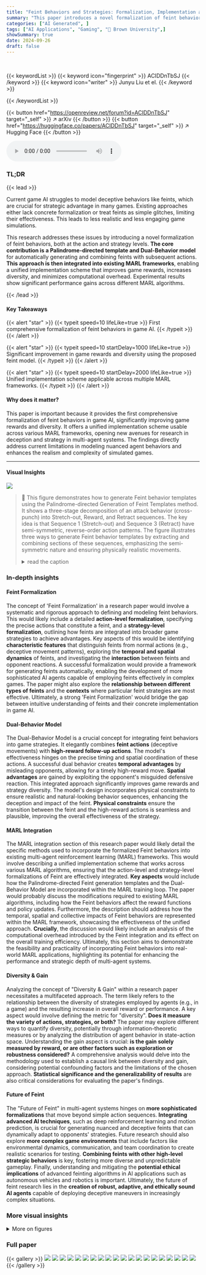 ```yaml
---
title: "Feint Behaviors and Strategies: Formalization, Implementation and Evaluation"
summary: "This paper introduces a novel formalization of feint behaviors in multi-player games, improving AI performance and game diversity via a unified MARL implementation."
categories: ["AI Generated", ]
tags: ["AI Applications", "Gaming", "🏢 Brown University",]
showSummary: true
date: 2024-09-26
draft: false
---
```


<br>

{{< keywordList >}}
{{< keyword icon="fingerprint" >}} ACIDDnTbSJ {{< /keyword >}}
{{< keyword icon="writer" >}} Junyu Liu et el. {{< /keyword >}}
 
{{< /keywordList >}}

{{< button href="https://openreview.net/forum?id=ACIDDnTbSJ" target="_self" >}}
↗ arXiv
{{< /button >}}
{{< button href="https://huggingface.co/papers/ACIDDnTbSJ" target="_self" >}}
↗ Hugging Face
{{< /button >}}



<audio controls>
    <source src="https://ai-paper-reviewer.com/ACIDDnTbSJ/podcast.wav" type="audio/wav">
    Your browser does not support the audio element.
</audio>


### TL;DR


{{< lead >}}

Current game AI struggles to model deceptive behaviors like feints, which are crucial for strategic advantage in many games. Existing approaches either lack concrete formalization or treat feints as simple glitches, limiting their effectiveness.  This leads to less realistic and less engaging game simulations. 

This research addresses these issues by introducing a novel formalization of feint behaviors, both at the action and strategy levels.  **The core contribution is a Palindrome-directed template and Dual-Behavior model** for automatically generating and combining feints with subsequent actions.  **This approach is then integrated into existing MARL frameworks**, enabling a unified implementation scheme that improves game rewards, increases diversity, and minimizes computational overhead.  Experimental results show significant performance gains across different MARL algorithms.

{{< /lead >}}


#### Key Takeaways

{{< alert "star" >}}
{{< typeit speed=10 lifeLike=true >}} First comprehensive formalization of feint behaviors in game AI. {{< /typeit >}}
{{< /alert >}}

{{< alert "star" >}}
{{< typeit speed=10 startDelay=1000 lifeLike=true >}} Significant improvement in game rewards and diversity using the proposed feint model. {{< /typeit >}}
{{< /alert >}}

{{< alert "star" >}}
{{< typeit speed=10 startDelay=2000 lifeLike=true >}} Unified implementation scheme applicable across multiple MARL frameworks. {{< /typeit >}}
{{< /alert >}}

#### Why does it matter?
This paper is important because it provides the first comprehensive formalization of feint behaviors in game AI, significantly improving game rewards and diversity.  It offers a unified implementation scheme usable across various MARL frameworks, opening new avenues for research in deception and strategy in multi-agent systems.  The findings directly address current limitations in modeling nuanced agent behaviors and enhances the realism and complexity of simulated games.

------
#### Visual Insights



![](https://ai-paper-reviewer.com/ACIDDnTbSJ/figures_3_1.jpg)

> 🔼 This figure demonstrates how to generate Feint behavior templates using the Palindrome-directed Generation of Feint Templates method.  It shows a three-stage decomposition of an attack behavior (cross-punch) into Stretch-out, Reward, and Retract sequences.  The key idea is that Sequence 1 (Stretch-out) and Sequence 3 (Retract) have semi-symmetric, reverse-order action patterns.  The figure illustrates three ways to generate Feint behavior templates by extracting and combining sections of these sequences, emphasizing the semi-symmetric nature and ensuring physically realistic movements.
> <details>
> <summary>read the caption</summary>
> Figure 1: An example of Palindrome-directed Generation Templates of Feint behaviors. The first row shows an action sequence of a cross-punch behavior. Three examples of templates are shown as 1, 2, and 3 to demonstrate physically realistic generation of Feint behaviors.
> </details>







### In-depth insights


#### Feint Formalization
The concept of 'Feint Formalization' in a research paper would involve a systematic and rigorous approach to defining and modeling feint behaviors. This would likely include a detailed **action-level formalization**, specifying the precise actions that constitute a feint, and a **strategy-level formalization**, outlining how feints are integrated into broader game strategies to achieve advantages.  Key aspects of this would be identifying **characteristic features** that distinguish feints from normal actions (e.g., deceptive movement patterns), exploring the **temporal and spatial dynamics** of feints, and investigating the **interaction** between feints and opponent reactions.  A successful formalization would provide a framework for generating feints automatically, enabling the development of more sophisticated AI agents capable of employing feints effectively in complex games.  The paper might also explore the **relationship between different types of feints** and the **contexts** where particular feint strategies are most effective.  Ultimately, a strong 'Feint Formalization' would bridge the gap between intuitive understanding of feints and their concrete implementation in game AI.

#### Dual-Behavior Model
The Dual-Behavior Model is a crucial concept for integrating feint behaviors into game strategies.  It elegantly combines **feint actions** (deceptive movements) with **high-reward follow-up actions**. The model's effectiveness hinges on the precise timing and spatial coordination of these actions.  A successful dual behavior creates **temporal advantages** by misleading opponents, allowing for a timely high-reward move.  **Spatial advantages** are gained by exploiting the opponent's misguided defensive reaction.  This integrated approach significantly improves game rewards and strategy diversity. The model's design incorporates physical constraints to ensure realistic and natural-looking behavior sequences, enhancing the deception and impact of the feint.  **Physical constraints** ensure the transition between the feint and the high-reward actions is seamless and plausible, improving the overall effectiveness of the strategy.

#### MARL Integration
The MARL integration section of this research paper would likely detail the specific methods used to incorporate the formalized Feint behaviors into existing multi-agent reinforcement learning (MARL) frameworks.  This would involve describing a unified implementation scheme that works across various MARL algorithms, ensuring that the action-level and strategy-level formalizations of Feint are effectively integrated.  **Key aspects** would include how the Palindrome-directed Feint generation templates and the Dual-Behavior Model are incorporated within the MARL training loop. The paper would probably discuss the modifications required to existing MARL algorithms, including how the Feint behaviors affect the reward functions and policy updates.   Furthermore, the description should address how the temporal, spatial and collective impacts of Feint behaviors are represented within the MARL framework, showcasing the effectiveness of the unified approach. **Crucially**, the discussion would likely include an analysis of the computational overhead introduced by the Feint integration and its effect on the overall training efficiency.  Ultimately, this section aims to demonstrate the feasibility and practicality of incorporating Feint behaviors into real-world MARL applications, highlighting its potential for enhancing the performance and strategic depth of multi-agent systems.

#### Diversity & Gain
Analyzing the concept of "Diversity & Gain" within a research paper necessitates a multifaceted approach.  The term likely refers to the relationship between the diversity of strategies employed by agents (e.g., in a game) and the resulting increase in overall reward or performance. A key aspect would involve defining the metric for "diversity". **Does it measure the variety of actions, strategies, or both?**  The paper may explore different ways to quantify diversity, potentially through information-theoretic measures or by analyzing the distribution of agent behavior in state-action space.  Understanding the gain aspect is crucial: **is the gain solely measured by reward, or are other factors such as exploration or robustness considered?**  A comprehensive analysis would delve into the methodology used to establish a causal link between diversity and gain, considering potential confounding factors and the limitations of the chosen approach.  **Statistical significance and the generalizability of results** are also critical considerations for evaluating the paper's findings.

#### Future of Feint
The "Future of Feint" in multi-agent systems hinges on **more sophisticated formalizations** that move beyond simple action sequences.  **Integrating advanced AI techniques**, such as deep reinforcement learning and motion prediction, is crucial for generating nuanced and deceptive feints that can dynamically adapt to opponents' strategies.  Future research should also explore **more complex game environments** that include factors like environmental dynamics, communication, and team coordination to create realistic scenarios for testing. **Combining feints with other high-level strategic behaviors** is key, fostering more diverse and unpredictable gameplay. Finally, understanding and mitigating the **potential ethical implications** of advanced feinting algorithms in AI applications such as autonomous vehicles and robotics is important.  Ultimately, the future of feint research lies in the **creation of robust, adaptive, and ethically sound AI agents** capable of deploying deceptive maneuvers in increasingly complex situations.


### More visual insights

<details>
<summary>More on figures
</summary>


![](https://ai-paper-reviewer.com/ACIDDnTbSJ/figures_3_2.jpg)

> 🔼 This figure illustrates the Dual-Behavior Model, showing how Feint behaviors and follow-up attack actions are combined to achieve temporal and spatial advantages.  The timeline shows the agent executing a Feint (stretch-out, retract) which deceives the opponent into a full defense. Then the agent follows up with a high-reward attack behavior (stretch-out, reward, retract) taking advantage of the opponent's temporary vulnerability and spatial misdirection. The key aspects highlighted are temporal advantage (opponent unable to react), spatial advantage (opponent's defense is ineffective against the follow-up attack), and the resulting reward gain for the agent.
> <details>
> <summary>read the caption</summary>
> Figure 2: Dual-action Model - high-level abstraction and demonstration of internal stage transitions
> </details>



![](https://ai-paper-reviewer.com/ACIDDnTbSJ/figures_7_1.jpg)

> 🔼 This figure illustrates the implementation of Feint behaviors in game iterations.  It shows how an imaginary play module decides whether to initiate a Feint behavior, generating a Dual-Behavior Model using Palindrome-directed templates. The Feint and regular reward evaluations help to determine whether the Feint action sequence is effective. The figure also depicts the interaction with the environment, accumulation of rewards, and policy model updates, all within the framework of using both Feint and regular policies.
> <details>
> <summary>read the caption</summary>
> Figure 3: Illustration of Feint behavior implementation in game iterations
> </details>



![](https://ai-paper-reviewer.com/ACIDDnTbSJ/figures_9_1.jpg)

> 🔼 This figure compares the game rewards of using Feint behaviors versus not using them in a one-on-one scenario, using four different multi-agent reinforcement learning (MARL) models: MADDPG, MAD3PG, MASAC, and MATD3.  The results show the game rewards for each model, with and without the inclusion of Feint behaviors, across a significant number of training episodes.  The 'Good 1' player is using the Feint strategy while the 'Adv 1' is not. The purpose is to demonstrate that the use of Feint behaviors leads to improved rewards for the player utilizing them.
> <details>
> <summary>read the caption</summary>
> Figure 4: Comparison of Game Reward when using Feint and not using Feint in a 1 VS 1 scenario.
> </details>



![](https://ai-paper-reviewer.com/ACIDDnTbSJ/figures_9_2.jpg)

> 🔼 This figure compares the game rewards obtained when using Feint behaviors versus not using them in a 3 vs 3 multi-player game scenario.  The results are shown for four different multi-agent reinforcement learning (MARL) models (MADDPG, MAD3PG, MASAC, and MATD3).  Each model's performance is represented with two lines: one for the baseline (no Feint) and one incorporating Feint behaviors. The comparison allows assessment of the impact of Feint on reward gains across different MARL algorithms in a complex multi-agent environment.
> <details>
> <summary>read the caption</summary>
> Figure 5: Comparison of Game Reward when using Feint and not using Feint in a 3 VS 3 scenario.
> </details>



![](https://ai-paper-reviewer.com/ACIDDnTbSJ/figures_15_1.jpg)

> 🔼 This figure shows a successful Feint behavior in a Dual-Behavior Model. The white agent (on the left) performs a fake punch (Feint) towards the opponent's head, causing the opponent to defend their head.  Simultaneously, the agent performs a hook towards the opponent's waist. Because the Feint created a temporal advantage (by deceiving the opponent) and a spatial advantage (by attacking a different area), the opponent is unable to defend the waist attack and is knocked down. The figure illustrates the action sequence of both the agent and opponent.
> <details>
> <summary>read the caption</summary>
> Figure 6: Dual-action Model - snapshots of the full process
> </details>



![](https://ai-paper-reviewer.com/ACIDDnTbSJ/figures_16_1.jpg)

> 🔼 This figure shows an example of unsuccessful Feint behavior. The key characteristic of this type of Feint is that the Feint action is too short. The time for the Feint behavior to end (tB1) is earlier than the time for the following attack to start gaining rewards (tA2).  As a result, the opponent is still in the defensive posture when the attack begins, reducing the effectiveness of the Feint. 
> <details>
> <summary>read the caption</summary>
> Figure 7: Demonstration of unsuccessful Feint behavior when its too short
> </details>



![](https://ai-paper-reviewer.com/ACIDDnTbSJ/figures_17_1.jpg)

> 🔼 This figure demonstrates a successful Feint behavior in a Dual-Behavior Model. The key is that the Feint behavior (fake punch towards the opponent's head) is performed with a proper length, which creates both temporal and spatial advantages.  The temporal advantage comes from the opponent starting their defense reaction after the Feint's completion. The spatial advantage is gained because the opponent is mislead to defend the head while the attack is launched to the waist. This leads to a knockout of the opponent.
> <details>
> <summary>read the caption</summary>
> Figure 8: Demonstration of successful Feint behavior with proper length
> </details>



![](https://ai-paper-reviewer.com/ACIDDnTbSJ/figures_17_2.jpg)

> 🔼 This figure shows an example of unsuccessful Feint behavior due to its long duration. The timeline is divided into three key time points: tB1 (end of NPC B’s first defense behavior), tA2 (estimated start of NPC A’s second behavior’s reward), and tB2 (estimated start of NPC B’s second behavior’s reward). In this case, tA2 > tB2 which means NPC B has already started its second behavior before NPC A’s second behavior even starts. Therefore, NPC B’s real attack interrupts NPC A’s attack which leads to NPC A’s unsuccessful Feint behavior.
> <details>
> <summary>read the caption</summary>
> Figure 9: Demonstration of unsuccessful Feint behavior when its too long
> </details>



![](https://ai-paper-reviewer.com/ACIDDnTbSJ/figures_18_1.jpg)

> 🔼 This figure shows the full set of 22 behavior (action sequences) used in the boxing game simulation. The behaviors are categorized into four types: offensive, defensive, reaction, and transition.  Each category contains several different action sequences, providing a rich set of actions for the agents in the game.
> <details>
> <summary>read the caption</summary>
> Figure 10: The full set of 22 behavior (action sequences) of a boxing game from Mixamo.
> </details>



![](https://ai-paper-reviewer.com/ACIDDnTbSJ/figures_19_1.jpg)

> 🔼 This figure shows five example behaviors from the Mixamo dataset used in the paper's boxing game simulation.  Each behavior is depicted visually, along with its associated game reward and the number of action sequences it comprises.  This illustrates the variety of behaviors and their associated reward values used in the training and evaluation of the Feint strategy.
> <details>
> <summary>read the caption</summary>
> Figure 11: Demonstration of the game rewards and action sequence lengths of 5 Mixamo behaviors.
> </details>



![](https://ai-paper-reviewer.com/ACIDDnTbSJ/figures_21_1.jpg)

> 🔼 This figure shows the results of a comparative study between MARL training with and without Feint in AlphaStar games.  Exploitability measures how far a joint policy is from Nash Equilibrium, indicating diversity gains. Population Efficacy (PE) measures diversity of the whole policy space.  The results show that agents using Feint achieve lower Exploitability and higher PE (less negative), indicating increased diversity and effectiveness of the policy space.
> <details>
> <summary>read the caption</summary>
> Figure 12: Diversity gain for agents, in terms of the exploitablity and the negative population efficacy.
> </details>



![](https://ai-paper-reviewer.com/ACIDDnTbSJ/figures_22_1.jpg)

> 🔼 This figure shows the overhead incurred by incorporating Feint into four different multi-agent reinforcement learning (MARL) models across two scenarios: 1 vs 1 and 3 vs 3.  The overhead is presented as a percentage increase in computation time. The figure illustrates that while there is some overhead in all cases, it generally remains under 5%, suggesting that the addition of Feint behaviors does not significantly impact computational efficiency.
> <details>
> <summary>read the caption</summary>
> Figure 13: Overhead of Feint in the 1 VS 1 and 3 VS 3 scenarios using 4 MARL models.
> </details>



</details>






### Full paper

{{< gallery >}}
<img src="https://ai-paper-reviewer.com/ACIDDnTbSJ/1.png" class="grid-w50 md:grid-w33 xl:grid-w25" />
<img src="https://ai-paper-reviewer.com/ACIDDnTbSJ/2.png" class="grid-w50 md:grid-w33 xl:grid-w25" />
<img src="https://ai-paper-reviewer.com/ACIDDnTbSJ/3.png" class="grid-w50 md:grid-w33 xl:grid-w25" />
<img src="https://ai-paper-reviewer.com/ACIDDnTbSJ/4.png" class="grid-w50 md:grid-w33 xl:grid-w25" />
<img src="https://ai-paper-reviewer.com/ACIDDnTbSJ/5.png" class="grid-w50 md:grid-w33 xl:grid-w25" />
<img src="https://ai-paper-reviewer.com/ACIDDnTbSJ/6.png" class="grid-w50 md:grid-w33 xl:grid-w25" />
<img src="https://ai-paper-reviewer.com/ACIDDnTbSJ/7.png" class="grid-w50 md:grid-w33 xl:grid-w25" />
<img src="https://ai-paper-reviewer.com/ACIDDnTbSJ/8.png" class="grid-w50 md:grid-w33 xl:grid-w25" />
<img src="https://ai-paper-reviewer.com/ACIDDnTbSJ/9.png" class="grid-w50 md:grid-w33 xl:grid-w25" />
<img src="https://ai-paper-reviewer.com/ACIDDnTbSJ/10.png" class="grid-w50 md:grid-w33 xl:grid-w25" />
<img src="https://ai-paper-reviewer.com/ACIDDnTbSJ/11.png" class="grid-w50 md:grid-w33 xl:grid-w25" />
<img src="https://ai-paper-reviewer.com/ACIDDnTbSJ/12.png" class="grid-w50 md:grid-w33 xl:grid-w25" />
<img src="https://ai-paper-reviewer.com/ACIDDnTbSJ/13.png" class="grid-w50 md:grid-w33 xl:grid-w25" />
<img src="https://ai-paper-reviewer.com/ACIDDnTbSJ/14.png" class="grid-w50 md:grid-w33 xl:grid-w25" />
<img src="https://ai-paper-reviewer.com/ACIDDnTbSJ/15.png" class="grid-w50 md:grid-w33 xl:grid-w25" />
<img src="https://ai-paper-reviewer.com/ACIDDnTbSJ/16.png" class="grid-w50 md:grid-w33 xl:grid-w25" />
<img src="https://ai-paper-reviewer.com/ACIDDnTbSJ/17.png" class="grid-w50 md:grid-w33 xl:grid-w25" />
<img src="https://ai-paper-reviewer.com/ACIDDnTbSJ/18.png" class="grid-w50 md:grid-w33 xl:grid-w25" />
<img src="https://ai-paper-reviewer.com/ACIDDnTbSJ/19.png" class="grid-w50 md:grid-w33 xl:grid-w25" />
<img src="https://ai-paper-reviewer.com/ACIDDnTbSJ/20.png" class="grid-w50 md:grid-w33 xl:grid-w25" />
{{< /gallery >}}